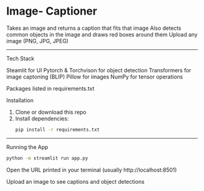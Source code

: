 # Image- Captioner

Takes an image and returns a caption that fits that image
Also detects common objects in the image and draws red boxes around them
Upload any image (PNG, JPG, JPEG)


---
Tech Stack

Steamlit for UI
Pytorch & Torchvison for object detection
Transformers for image captoning (BLIP)
Pillow for images
NumPy for tensor operations

Packages listed in requirements.txt

Installation

1. Clone or download this repo
2. Install dependencies:
   ```bash
   pip install -r requirements.txt

---
Running the App

  ```bash
  python -m streamlit run app.py
```


Open the URL printed in your terminal (usually http://localhost:8501)

Upload an image to see captions and object detections
